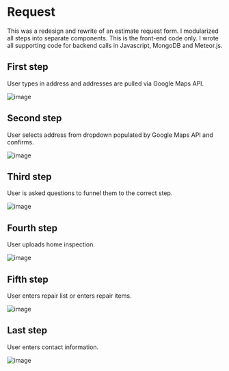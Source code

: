 # Request

This was a redesign and rewrite of an estimate request form.  I modularized all steps into separate components.  This is the front-end code only.  I wrote all supporting code for backend calls in Javascript, MongoDB and Meteor.js.

## First step

User types in address and addresses are pulled via Google Maps API.

![image](https://user-images.githubusercontent.com/6377577/77600697-03477b00-6edf-11ea-824e-2de292ad7705.png)

## Second step

User selects address from dropdown populated by Google Maps API and confirms.

![image](https://user-images.githubusercontent.com/6377577/77600814-54f00580-6edf-11ea-9a9a-d0f8c0548fe8.png)

## Third step

User is asked questions to funnel them to the correct step.

![image](https://user-images.githubusercontent.com/6377577/77600930-b7e19c80-6edf-11ea-8eb9-66451e0d69ba.png)

## Fourth step

User uploads home inspection.

![image](https://user-images.githubusercontent.com/6377577/77601715-e06a9600-6ee1-11ea-9ce8-fc11418b4f77.png)

## Fifth step

User enters repair list or enters repair items.

![image](https://user-images.githubusercontent.com/6377577/77601797-20317d80-6ee2-11ea-9e89-16ad47e7855b.png)

## Last step

User enters contact information.

![image](https://user-images.githubusercontent.com/6377577/77602003-b1a0ef80-6ee2-11ea-8e1b-8fb0382c2665.png)
